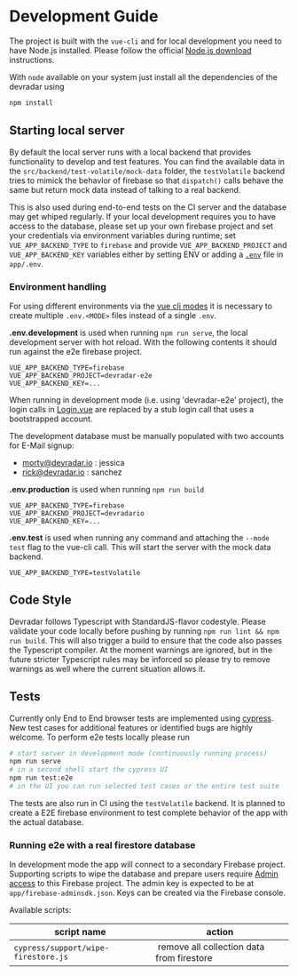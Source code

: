 # Development Guide

The project is built with the `vue-cli` and for local development you need to have Node.js installed. Please follow the official [Node.js download](https://nodejs.org/en/) instructions.

With `node` available on your system just install all the dependencies of the devradar using

```sh
npm install
```

## Starting local server

By default the local server runs with a local backend that provides functionality to develop and test features.
You can find the available data in the `src/backend/test-volatile/mock-data` folder, the `testVolatile` backend tries to mimick the behavior of firebase so that `dispatch()` calls behave the same but return mock data instead of talking to a real backend.

This is also used during end-to-end tests on the CI server and the database may get whiped regularly.
If your local development requires you to have access to the database, please set up your own firebase project and set your credentials via environment variables during runtime; set `VUE_APP_BACKEND_TYPE` to `firebase` and provide `VUE_APP_BACKEND_PROJECT` and `VUE_APP_BACKEND_KEY` variables either by setting ENV or adding a [`.env`](https://www.npmjs.com/package/dotenv) file in `app/.env`.

### Environment handling

For using different environments via the [vue cli modes](https://cli.vuejs.org/guide/mode-and-env.html#modes) it is necessary to create multiple `.env.<MODE>` files instead of a single `.env`.

**.env.development** is used when running `npm run serve`, the local development server with hot reload.
With the following contents it should run against the e2e firebase project.

```text
VUE_APP_BACKEND_TYPE=firebase
VUE_APP_BACKEND_PROJECT=devradar-e2e
VUE_APP_BACKEND_KEY=...
```

When running in development mode (i.e. using 'devradar-e2e' project), the login calls in [Login.vue](./src/components/Login.vue) are replaced by a stub login call that uses a bootstrapped account.

The development database must be manually populated with two accounts for E-Mail signup:

- morty@devradar.io : jessica
- rick@devradar.io : sanchez

**.env.production** is used when running `npm run build`

```text
VUE_APP_BACKEND_TYPE=firebase
VUE_APP_BACKEND_PROJECT=devradario
VUE_APP_BACKEND_KEY=...
```

**.env.test** is used when running any command and attaching the `--mode test` flag to the vue-cli call.
This will start the server with the mock data backend.

```text
VUE_APP_BACKEND_TYPE=testVolatile
```

## Code Style

Devradar follows Typescript with StandardJS-flavor codestyle. Please validate your code locally before pushing by running `npm run lint && npm run build`. This will also trigger a build to ensure that the code also passes the Typescript compiler.
At the moment warnings are ignored, but in the future stricter Typescript rules may be inforced so please try to remove warnings as well where the current situation allows it.

## Tests

Currently only End to End browser tests are implemented using [cypress](https://cypress.io).
New test cases for additional features or identified bugs are highly welcome.
To perform e2e tests locally please run

```sh
# start server in development mode (continuously running process)
npm run serve
# in a second shell start the cypress UI
npm run test:e2e
# in the UI you can run selected test cases or the entire test suite
```

The tests are also run in CI using the `testVolatile` backend.
It is planned to create a E2E firebase environment to test complete behavior of the app with the actual database.

### Running e2e with a real firestore database

In development mode the app will connect to a secondary Firebase project.
Supporting scripts to wipe the database and prepare users require [Admin access](https://firebase.google.com/docs/reference/admin/node) to this Firebase project.
The admin key is expected to be at `app/firebase-adminsdk.json`.
Keys can be created via the Firebase console.

Available scripts:

| script name | action |
|---|---|
| `cypress/support/wipe-firestore.js` | remove all collection data from firestore |